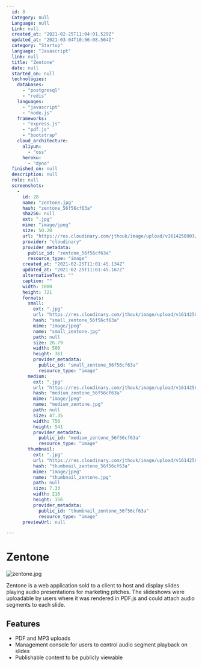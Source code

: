 ```yaml
---
  id: 8
  Category: null
  Language: null
  Link: null
  created_at: "2021-02-25T11:04:01.529Z"
  updated_at: "2021-03-04T10:56:08.564Z"
  category: "Startup"
  language: "Javascript"
  link: null
  title: "Zentone"
  date: null
  started_on: null
  technologies: 
    databases: 
      - "postgresql"
      - "redis"
    languages: 
      - "javascript"
      - "node.js"
    frameworks: 
      - "express.js"
      - "pdf.js"
      - "bootstrap"
    cloud_architecture: 
      aliyun: 
        - "oss"
      heroku: 
        - "dyno"
  finished_on: null
  description: null
  role: null
  screenshots: 
    - 
      id: 28
      name: "zentone.jpg"
      hash: "zentone_56f56cf63a"
      sha256: null
      ext: ".jpg"
      mime: "image/jpeg"
      size: 50.28
      url: "https://res.cloudinary.com/jthouk/image/upload/v1614250903/zentone_56f56cf63a.jpg"
      provider: "cloudinary"
      provider_metadata: 
        public_id: "zentone_56f56cf63a"
        resource_type: "image"
      created_at: "2021-02-25T11:01:45.134Z"
      updated_at: "2021-02-25T11:01:45.167Z"
      alternativeText: ""
      caption: ""
      width: 1000
      height: 721
      formats: 
        small: 
          ext: ".jpg"
          url: "https://res.cloudinary.com/jthouk/image/upload/v1614250904/small_zentone_56f56cf63a.jpg"
          hash: "small_zentone_56f56cf63a"
          mime: "image/jpeg"
          name: "small_zentone.jpg"
          path: null
          size: 26.79
          width: 500
          height: 361
          provider_metadata: 
            public_id: "small_zentone_56f56cf63a"
            resource_type: "image"
        medium: 
          ext: ".jpg"
          url: "https://res.cloudinary.com/jthouk/image/upload/v1614250904/medium_zentone_56f56cf63a.jpg"
          hash: "medium_zentone_56f56cf63a"
          mime: "image/jpeg"
          name: "medium_zentone.jpg"
          path: null
          size: 47.35
          width: 750
          height: 541
          provider_metadata: 
            public_id: "medium_zentone_56f56cf63a"
            resource_type: "image"
        thumbnail: 
          ext: ".jpg"
          url: "https://res.cloudinary.com/jthouk/image/upload/v1614250903/thumbnail_zentone_56f56cf63a.jpg"
          hash: "thumbnail_zentone_56f56cf63a"
          mime: "image/jpeg"
          name: "thumbnail_zentone.jpg"
          path: null
          size: 7.33
          width: 216
          height: 156
          provider_metadata: 
            public_id: "thumbnail_zentone_56f56cf63a"
            resource_type: "image"
      previewUrl: null

---
```

# Zentone

![zentone.jpg](https://res.cloudinary.com/jthouk/image/upload/v1614250903/zentone_56f56cf63a.jpg)

Zentone is a web application sold to a client to host and display slides playing audio presentations for marketing pitches. The slideshows were uploadable by users where it was rendered in PDF.js and could attach audio segments to each slide.

## Features

* PDF and MP3 uploads
* Management console for users to control audio segment playback on slides
* Publishable content to be publicly viewable

